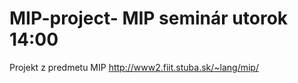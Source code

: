 # MIP-project- MIP seminár utorok 14:00
Projekt z predmetu MIP
http://www2.fiit.stuba.sk/~lang/mip/
